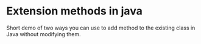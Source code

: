 # Extension methods in java
Short demo of two ways you can use to add method to the existing class in Java without modifying them.
